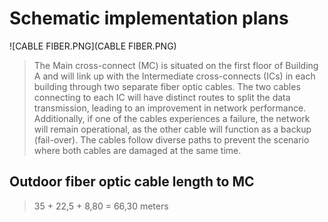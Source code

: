 # Schematic implementation plans

![CABLE FIBER.PNG](CABLE FIBER.PNG)

> The Main cross-connect (MC) is situated on the first floor of Building A and will link up with the Intermediate 
cross-connects (ICs) in each building through two separate fiber optic cables. The two cables connecting to each IC will
have distinct routes to split the data transmission, leading to an improvement in network performance. Additionally, if 
one of the cables experiences a failure, the network will remain operational, as the other cable will function as a 
backup (fail-over). The cables follow diverse paths to prevent the scenario where both cables are damaged at the same
time.


## Outdoor fiber optic cable length to MC

> 35 + 22,5 + 8,80 = 66,30 meters

 

